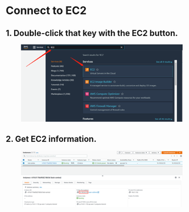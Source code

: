 # Connect to EC2

## 1. Double-click that key with the EC2 button.

<figure><img src="../../.gitbook/assets/18.png" alt=""><figcaption></figcaption></figure>

## 2. Get EC2 information.

<figure><img src="../../.gitbook/assets/19.png" alt=""><figcaption></figcaption></figure>

